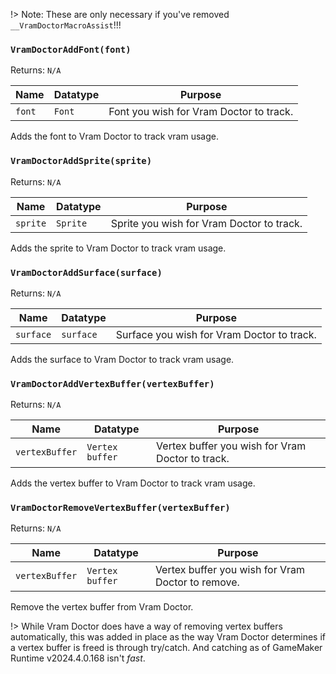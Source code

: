 !> Note: These are only necessary if you've removed `__VramDoctorMacroAssist`!!!

### `VramDoctorAddFont(font)`

Returns: `N/A`

|Name|Datatype|Purpose|
|---|---|---|
|`font`|`Font`|Font you wish for Vram Doctor to track.|

Adds the font to Vram Doctor to track vram usage.

### `VramDoctorAddSprite(sprite)`

Returns: `N/A`

|Name|Datatype|Purpose|
|---|---|---|
|`sprite`|`Sprite`|Sprite you wish for Vram Doctor to track.|

Adds the sprite to Vram Doctor to track vram usage.

### `VramDoctorAddSurface(surface)`

Returns: `N/A`

|Name|Datatype|Purpose|
|---|---|---|
|`surface`|`surface`|Surface you wish for Vram Doctor to track.|

Adds the surface to Vram Doctor to track vram usage.

### `VramDoctorAddVertexBuffer(vertexBuffer)`

Returns: `N/A`

|Name|Datatype|Purpose|
|---|---|---|
|`vertexBuffer`|`Vertex buffer`|Vertex buffer you wish for Vram Doctor to track.|

Adds the vertex buffer to Vram Doctor to track vram usage.

### `VramDoctorRemoveVertexBuffer(vertexBuffer)`

Returns: `N/A`

|Name|Datatype|Purpose|
|---|---|---|
|`vertexBuffer`|`Vertex buffer`|Vertex buffer you wish for Vram Doctor to remove.|

Remove the vertex buffer from Vram Doctor.

!> While Vram Doctor does have a way of removing vertex buffers automatically, this was added in place as the way Vram Doctor determines if a vertex buffer is freed is through try/catch. And catching as of GameMaker Runtime v2024.4.0.168 isn't *fast*.